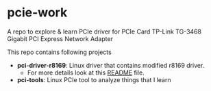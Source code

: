 # pcie-work
A repo to explore &amp; learn PCIe driver for PCIe Card TP-Link TG-3468 Gigabit PCI Express Network Adapter

This repo contains following projects
<br>
* **pci-driver-r8169**: Linux driver that contains modified r8169 driver.
  * For more details look at this [README](https://github.com/aananthcn/pcie-work/blob/main/pci-driver-r8169/README.md) file.
* **pci-tools**: Linux PCIe tool to analyze things that I learn
